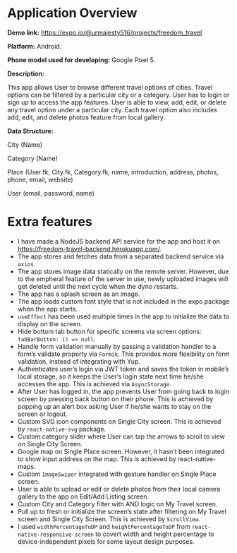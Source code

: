 # Application Overview

**Demo link:** https://expo.io/@urmajesty516/projects/freedom_travel

**Platform:** Android. 

**Phone model used for developing:** Google Pixel 5.

**Description:**

This app allows User to browse different travel options of cities. Travel options can be filtered by a particular city or a category. User has to login or sign up to access the app features. User is able to view, add, edit, or delete any travel option under a particular city. Each travel option also includes add, edit, and delete photos feature from local gallery.

**Data Structure:**

City (Name)

Category (Name)

Place (User.fk, City.fk, Category.fk, name, introduction, address, photos, phone, email, website)

User (email, password, name)

# Extra features

* I have made a NodeJS backend API service for the app and host it on https://freedom-travel-backend.herokuapp.com/.
* The app stores and fetches data from a separated backend service via `axios`.
* The app stores image data statically on the remote server. However, due to the empheral feature of the server in use, newly uploaded images will get deleted until the next cycle when the dyno restarts.
* The app has a splash screen as an image. 
* The app loads custom font style that is not included in the expo package when the app starts.
* `useEffect` has been used multiple times in the app to initialize the data to display on the screen.
* Hide bottom tab button for specific screens via screen options: `tabBarButton: () => null`. 
* Handle form validation manually by passing a validation handler to a form’s validate property via `Formik`. This provides more flexibility on form validation, instead of integrating with Yup.
* Authenticates user’s login via JWT token and saves the token in mobile’s local storage, so it keeps the User’s login state next time he/she accesses the app. This is achieved via `AsyncStorage`.
* After User has logged in, the app prevents User from going back to login screen by pressing back button on their phone. This is achieved by popping up an alert box asking User if he/she wants to stay on the screen or logout. 
* Custom SVG icon components on Single City screen. This is achieved by `react-native-svg` package.
* Custom category slider where User can tap the arrows to scroll to view on Single City Screen.
* Google map on Single Place screen. However, it hasn’t been integrated to show input address on the map. This is achieved by react-native-maps.
* Custom `ImageSwiper` integrated with gesture handler on Single Place screen.
* User is able to upload or edit or delete photos from their local camera gallery to the app on Edit/Add Listing screen.
* Custom City and Category filter with AND logic on My Travel screen. 
* Pull up to fresh or initialize the screen’s state after filtering on My Travel screen and Single City Screen. This is achieved by `ScrollView`.
* I used `widthPercentageToDP` and `heightPercentageToDP` from `react-native-responsive-screen` to covert width and height percentage to device-independent pixels for some layout design purposes.

 

 